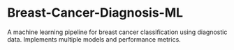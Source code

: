 # Breast-Cancer-Diagnosis-ML
A machine learning pipeline for breast cancer classification using diagnostic data. Implements multiple models and performance metrics.
